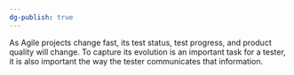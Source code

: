 ```yaml
---
dg-publish: true
---
```

As Agile projects change fast, its test status, test progress, and product quality will change. To capture its evolution is an important task for a tester, it is also important the way the tester communicates that information.
